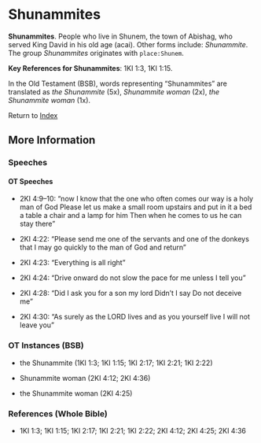 # Shunammites
**Shunammites**. 
People who live in Shunem, the town of Abishag, who served King David in his old age (acai). 
Other forms include: 
*Shunammite*. 
The group _Shunammites_ originates with `place:Shunem`. 


**Key References for Shunammites**: 
1KI 1:3, 1KI 1:15. 


In the Old Testament (BSB), words representing “Shunammites” are translated as 
*the Shunammite* (5x), *Shunammite woman* (2x), *the Shunammite woman* (1x). 




Return to [Index](00-Index.md)

## More Information

### Speeches

#### OT Speeches

* 2KI 4:9–10: “now I know that the one who often comes our way is a holy man of God Please let us make a small room upstairs and put in it a bed a table a chair and a lamp for him Then when he comes to us he can stay there”

* 2KI 4:22: “Please send me one of the servants and one of the donkeys that I may go quickly to the man of God and return”

* 2KI 4:23: “Everything is all right”

* 2KI 4:24: “Drive onward do not slow the pace for me unless I tell you”

* 2KI 4:28: “Did I ask you for a son my lord Didn’t I say Do not deceive me”

* 2KI 4:30: “As surely as the LORD lives and as you yourself live I will not leave you”

### OT Instances (BSB)

* the Shunammite (1KI 1:3; 1KI 1:15; 1KI 2:17; 1KI 2:21; 1KI 2:22)

* Shunammite woman (2KI 4:12; 2KI 4:36)

* the Shunammite woman (2KI 4:25)



### References (Whole Bible)

* 1KI 1:3; 1KI 1:15; 1KI 2:17; 1KI 2:21; 1KI 2:22; 2KI 4:12; 2KI 4:25; 2KI 4:36



